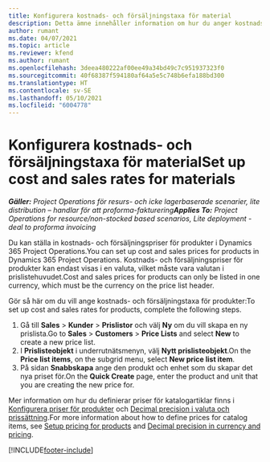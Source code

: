 ```yaml
---
title: Konfigurera kostnads- och försäljningstaxa för material
description: Detta ämne innehåller information om hur du anger kostnads- och försäljningstaxa för material som används i projekt.
author: rumant
ms.date: 04/07/2021
ms.topic: article
ms.reviewer: kfend
ms.author: rumant
ms.openlocfilehash: 3deea480222af00ee49a34bd49c7c951937323f0
ms.sourcegitcommit: 40f68387f594180af64a5e5c748b6efa188bd300
ms.translationtype: HT
ms.contentlocale: sv-SE
ms.lasthandoff: 05/10/2021
ms.locfileid: "6004778"
---
```

# <a name="set-up-cost-and-sales-rates-for-materials"></a><span data-ttu-id="63ed3-103">Konfigurera kostnads- och försäljningstaxa för material</span><span class="sxs-lookup"><span data-stu-id="63ed3-103">Set up cost and sales rates for materials</span></span>

<span data-ttu-id="63ed3-104">_**Gäller:** Project Operations för resurs- och icke lagerbaserade scenarier, lite distribution – handlar för att proforma-fakturering_</span><span class="sxs-lookup"><span data-stu-id="63ed3-104">_**Applies To:** Project Operations for resource/non-stocked based scenarios, Lite deployment - deal to proforma invoicing_</span></span>

<span data-ttu-id="63ed3-105">Du kan ställa in kostnads- och försäljningspriser för produkter i Dynamics 365 Project Operations.</span><span class="sxs-lookup"><span data-stu-id="63ed3-105">You can set up cost and sales prices for products in Dynamics 365 Project Operations.</span></span> <span data-ttu-id="63ed3-106">Kostnads- och försäljningspriser för produkter kan endast visas i en valuta, vilket måste vara valutan i prislistehuvudet.</span><span class="sxs-lookup"><span data-stu-id="63ed3-106">Cost and sales prices for products can only be listed in one currency, which must be the currency on the price list header.</span></span>

<span data-ttu-id="63ed3-107">Gör så här om du vill ange kostnads- och försäljningstaxa för produkter:</span><span class="sxs-lookup"><span data-stu-id="63ed3-107">To set up cost and sales rates for products, complete the following steps.</span></span> 

1. <span data-ttu-id="63ed3-108">Gå till **Sales** > **Kunder** > **Prislistor** och välj **Ny** om du vill skapa en ny prislista.</span><span class="sxs-lookup"><span data-stu-id="63ed3-108">Go to **Sales** > **Customers** > **Price Lists** and select **New** to create a new price list.</span></span> 
2. <span data-ttu-id="63ed3-109">I **Prislisteobjekt** i underrutnätsmenyn, välj **Nytt prislisteobjekt**.</span><span class="sxs-lookup"><span data-stu-id="63ed3-109">On the **Price list items**, on the subgrid menu, select **New price list item**.</span></span> 
3. <span data-ttu-id="63ed3-110">På sidan **Snabbskapa** ange den produkt och enhet som du skapar det nya priset för.</span><span class="sxs-lookup"><span data-stu-id="63ed3-110">On the **Quick Create** page, enter the product and unit that you are creating the new price for.</span></span>

<span data-ttu-id="63ed3-111">Mer information om hur du definierar priser för katalogartiklar finns i [Konfigurera priser för produkter](/dynamics365/sales-enterprise/create-price-lists-price-list-items-define-pricing-products.md) och [Decimal precision i valuta och prissättning](/dynamics365/sales-enterprise/decimal-precision-currency-pricing.md).</span><span class="sxs-lookup"><span data-stu-id="63ed3-111">For more information about how to define prices for catalog items, see [Setup pricing for products](/dynamics365/sales-enterprise/create-price-lists-price-list-items-define-pricing-products.md) and [Decimal precision in currency and pricing](/dynamics365/sales-enterprise/decimal-precision-currency-pricing.md).</span></span>

[!INCLUDE[footer-include](../includes/footer-banner.md)]
